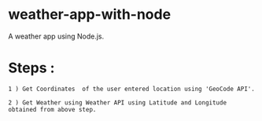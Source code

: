 # weather-app-with-node
A weather app using Node.js.

# Steps : 

    1 ) Get Coordinates  of the user entered location using 'GeoCode API'.

    2 ) Get Weather using Weather API using Latitude and Longitude obtained from above step.

